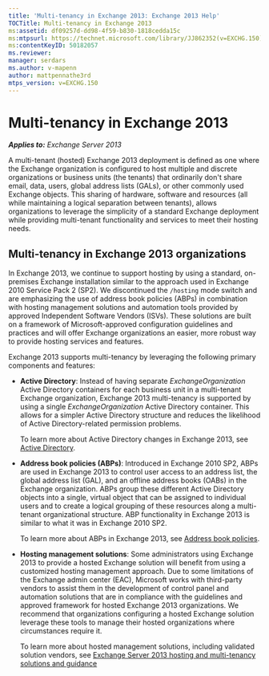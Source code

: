 ```yaml
---
title: 'Multi-tenancy in Exchange 2013: Exchange 2013 Help'
TOCTitle: Multi-tenancy in Exchange 2013
ms:assetid: df09257d-dd98-4f59-b830-1818cedda15c
ms:mtpsurl: https://technet.microsoft.com/library/JJ862352(v=EXCHG.150)
ms:contentKeyID: 50182057
ms.reviewer: 
manager: serdars
ms.author: v-mapenn
author: mattpennathe3rd
mtps_version: v=EXCHG.150
---
```


# Multi-tenancy in Exchange 2013

_**Applies to:** Exchange Server 2013_

A multi-tenant (hosted) Exchange 2013 deployment is defined as one where the Exchange organization is configured to host multiple and discrete organizations or business units (the tenants) that ordinarily don't share email, data, users, global address lists (GALs), or other commonly used Exchange objects. This sharing of hardware, software and resources (all while maintaining a logical separation between tenants), allows organizations to leverage the simplicity of a standard Exchange deployment while providing multi-tenant functionality and services to meet their hosting needs.

## Multi-tenancy in Exchange 2013 organizations

In Exchange 2013, we continue to support hosting by using a standard, on-premises Exchange installation similar to the approach used in Exchange 2010 Service Pack 2 (SP2). We discontinued the `/hosting` mode switch and are emphasizing the use of address book policies (ABPs) in combination with hosting management solutions and automation tools provided by approved Independent Software Vendors (ISVs). These solutions are built on a framework of Microsoft-approved configuration guidelines and practices and will offer Exchange organizations an easier, more robust way to provide hosting services and features.

Exchange 2013 supports multi-tenancy by leveraging the following primary components and features:

  - **Active Directory**: Instead of having separate *ExchangeOrganization* Active Directory containers for each business unit in a multi-tenant Exchange organization, Exchange 2013 multi-tenancy is supported by using a single *ExchangeOrganization* Active Directory container. This allows for a simpler Active Directory structure and reduces the likelihood of Active Directory-related permission problems.

    To learn more about Active Directory changes in Exchange 2013, see [Active Directory](active-directory-exchange-2013-help.md).

  - **Address book policies (ABPs)**: Introduced in Exchange 2010 SP2, ABPs are used in Exchange 2013 to control user access to an address list, the global address list (GAL), and an offline address books (OABs) in the Exchange organization. ABPs group these different Active Directory objects into a single, virtual object that can be assigned to individual users and to create a logical grouping of these resources along a multi-tenant organizational structure. ABP functionality in Exchange 2013 is similar to what it was in Exchange 2010 SP2.

    To learn more about ABPs in Exchange 2013, see [Address book policies](https://docs.microsoft.com/exchange/address-books/address-book-policies/address-book-policies).

  - **Hosting management solutions**: Some administrators using Exchange 2013 to provide a hosted Exchange solution will benefit from using a customized hosting management approach. Due to some limitations of the Exchange admin center (EAC), Microsoft works with third-party vendors to assist them in the development of control panel and automation solutions that are in compliance with the guidelines and approved framework for hosted Exchange 2013 organizations. We recommend that organizations configuring a hosted Exchange solution leverage these tools to manage their hosted organizations where circumstances require it.

    To learn more about hosted management solutions, including validated solution vendors, see [Exchange Server 2013 hosting and multi-tenancy solutions and guidance](https://www.microsoft.com/download/details.aspx?id=36790)
